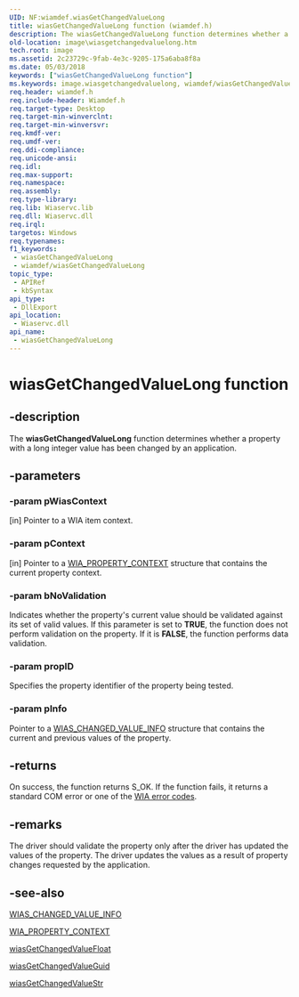 ```yaml
---
UID: NF:wiamdef.wiasGetChangedValueLong
title: wiasGetChangedValueLong function (wiamdef.h)
description: The wiasGetChangedValueLong function determines whether a property with a long integer value has been changed by an application.
old-location: image\wiasgetchangedvaluelong.htm
tech.root: image
ms.assetid: 2c23729c-9fab-4e3c-9205-175a6aba8f8a
ms.date: 05/03/2018
keywords: ["wiasGetChangedValueLong function"]
ms.keywords: image.wiasgetchangedvaluelong, wiamdef/wiasGetChangedValueLong, wiasFncs_c333720c-e0e9-4fa4-9fdc-24a6a248f58b.xml, wiasGetChangedValueLong, wiasGetChangedValueLong function [Imaging Devices]
req.header: wiamdef.h
req.include-header: Wiamdef.h
req.target-type: Desktop
req.target-min-winverclnt: 
req.target-min-winversvr: 
req.kmdf-ver: 
req.umdf-ver: 
req.ddi-compliance: 
req.unicode-ansi: 
req.idl: 
req.max-support: 
req.namespace: 
req.assembly: 
req.type-library: 
req.lib: Wiaservc.lib
req.dll: Wiaservc.dll
req.irql: 
targetos: Windows
req.typenames: 
f1_keywords:
 - wiasGetChangedValueLong
 - wiamdef/wiasGetChangedValueLong
topic_type:
 - APIRef
 - kbSyntax
api_type:
 - DllExport
api_location:
 - Wiaservc.dll
api_name:
 - wiasGetChangedValueLong
---
```


# wiasGetChangedValueLong function


## -description

The **wiasGetChangedValueLong** function determines whether a property with a long integer value has been changed by an application.

## -parameters

### -param pWiasContext 

[in]
Pointer to a WIA item context.

### -param pContext 

[in]
Pointer to a [WIA_PROPERTY_CONTEXT](../wiamindr_lh/ns-wiamindr_lh-_wia_property_context.md) structure that contains the current property context.

### -param bNoValidation

Indicates whether the property's current value should be validated against its set of valid values. If this parameter is set to **TRUE**, the function does not perform validation on the property. If it is **FALSE**, the function performs data validation.

### -param propID

Specifies the property identifier of the property being tested.

### -param pInfo

Pointer to a [WIAS_CHANGED_VALUE_INFO](../wiamindr_lh/ns-wiamindr_lh-_wias_changed_value_info.md) structure that contains the current and previous values of the property.

## -returns

On success, the function returns S_OK. If the function fails, it returns a standard COM error or one of the [WIA error codes](/windows/win32/wia/-wia-error-codes).

## -remarks

The driver should validate the property only after the driver has updated the values of the property. The driver updates the values as a result of property changes requested by the application.

## -see-also

[WIAS_CHANGED_VALUE_INFO](../wiamindr_lh/ns-wiamindr_lh-_wias_changed_value_info.md)

[WIA_PROPERTY_CONTEXT](../wiamindr_lh/ns-wiamindr_lh-_wia_property_context.md)

[wiasGetChangedValueFloat](./nf-wiamdef-wiasgetchangedvaluefloat.md)

[wiasGetChangedValueGuid](./nf-wiamdef-wiasgetchangedvalueguid.md)

[wiasGetChangedValueStr](./nf-wiamdef-wiasgetchangedvaluestr.md)